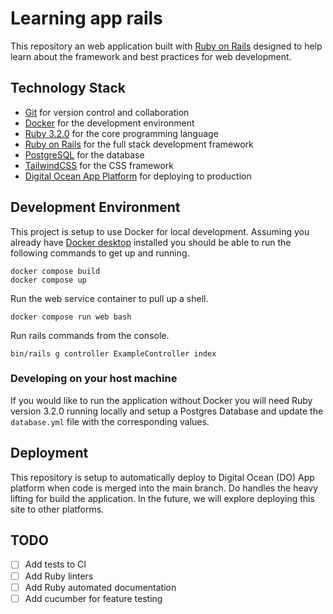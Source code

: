 # Learning app rails

This repository an web application built with [Ruby on Rails](https://rubyonrails.org/) designed to help learn about the framework and best practices for web development.

## Technology Stack

- [Git](https://git-scm.com/) for version control and collaboration
- [Docker](https://www.docker.com/) for the development environment
- [Ruby 3.2.0](https://www.ruby-lang.org/en/) for the core programming language
- [Ruby on Rails](https://rubyonrails.org/) for the full stack development framework
- [PostgreSQL](https://www.postgresql.org/) for the database
- [TailwindCSS](https://tailwindcss.com/) for the CSS framework
- [Digital Ocean App Platform](https://www.digitalocean.com/products/app-platform) for deploying to production

## Development Environment

This project is setup to use Docker for local development. Assuming you already have [Docker desktop](https://www.docker.com/products/docker-desktop/) installed you should be able to run the following commands to get up
and running.

```
docker compose build
docker compose up
```

Run the web service container to pull up a shell.

```
docker compose run web bash
```

Run rails commands from the console.

```
bin/rails g controller ExampleController index
```

### Developing on your host machine

If you would like to run the application without Docker you will need Ruby version 3.2.0 running locally and setup a Postgres Database and update the `database.yml` file with the corresponding values.

## Deployment

This repository is setup to automatically deploy to Digital Ocean (DO) App platform when code is merged into the main branch. Do handles the heavy lifting for build the application. In the future, we will explore deploying this site to other platforms.

## TODO

- [ ] Add tests to CI
- [ ] Add Ruby linters
- [ ] Add Ruby automated documentation
- [ ] Add cucumber for feature testing